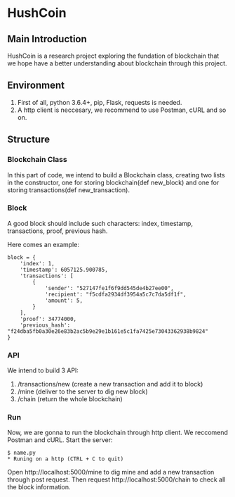 # HushCoin

## Main Introduction

HushCoin is a research project exploring the fundation of blockchain that we hope have a better understanding about blockchain through this project.

## Environment

1. First of all, python 3.6.4+, pip, Flask, requests is needed.
2. A http client is neccesary, we recommend to use Postman, cURL and so on.

## Structure

### Blockchain Class

In this part of code, we intend to build a Blockchain class, creating two lists in the constructor, one for storing blockchain(def new_block) and one for storing transactions(def new_transaction).

### Block

A good block should include such characters: index, timestamp, transactions, proof, previous hash.

Here comes an example:
```
block = {
    'index': 1,
    'timestamp': 6057125.900785,
    'transactions': [
        {
            'sender': "527147fe1f6f9dd545de4b27ee00",
            'recipient': "f5cdfa2934df3954a5c7c7da5df1f",
            'amount': 5,
        }
    ],
    'proof': 34774000,
    'previous_hash': "f24dba5fb0a30e26e83b2ac5b9e29e1b161e5c1fa7425e73043362938b9824"
}
```

### API

We intend to build 3 API:
1. /transactions/new (create a new transaction and add it to block) 
2. /mine (deliver to the server to dig new block)
3. /chain (return the whole blockchain)

### Run

Now, we are gonna to run the blockchain through http client. We reccomend Postman and cURL.
Start the server:
```
$ name.py
* Runing on a http (CTRL + C to quit)
```
Open http://localhost:5000/mine to dig mine and add a new transaction through post request. Then request http://localhost:5000/chain to check all the block information.
